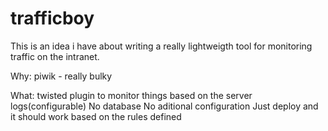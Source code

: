 # trafficboy
This is an idea i have about writing a really lightweigth tool for monitoring traffic on the intranet.

Why: piwik - really bulky

What: twisted plugin to monitor things based on the server logs(configurable)
      No database
      No aditional configuration
      Just deploy and it should work based on the rules defined
